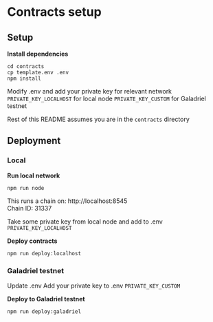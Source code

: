 # Contracts setup

## Setup

**Install dependencies**

```
cd contracts
cp template.env .env
npm install
```

Modify .env and add your private key for relevant network  
`PRIVATE_KEY_LOCALHOST` for local node
`PRIVATE_KEY_CUSTOM` for Galadriel testnet

Rest of this README assumes you are in the `contracts` directory

## Deployment

### Local

**Run local network**

```
npm run node
```

This runs a chain on: http://localhost:8545  
Chain ID: 31337

Take some private key from local node and add to .env `PRIVATE_KEY_LOCALHOST`

**Deploy contracts**

```
npm run deploy:localhost
```

### Galadriel testnet

Update .env
Add your private key to .env `PRIVATE_KEY_CUSTOM`

**Deploy to Galadriel testnet**

```
npm run deploy:galadriel
```
